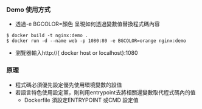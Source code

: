### Demo 使用方式
- 透過-e BGCOLOR=顏色 呈現如何透過變數值替換程式碼內容
```
$ docker build -t nginx:demo .
$ docker run -d --name web -p 1080:80 -e BGCOLOR=orange nginx:demo
```
- 瀏覽器輸入http://{ docker host or localhost}:1080

### 原理
- 程式碼必須優先設定優先使用環境變數的設值 
- 若語言特色使用設定黨，則利用entrypoint去將相關還變數取代程式碼內的值
  - Dockerfile 須設定ENTRYPOINT 或CMD 設定值




